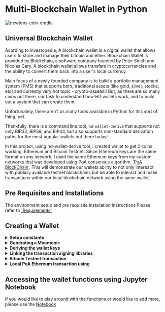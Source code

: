 # Multi-Blockchain Wallet in Python

![newtons-coin-cradle](Images/newtons-coin-cradle.jpg)

## Universal Blockchain Wallet

Acording to investopedia, A blockchain wallet is a digital wallet that allows users to store and manage their bitcoin and ether. Blockchain Wallet is provided by Blockchain, a software company founded by Peter Smith and Nicolas Cary. A blockchain wallet allows transfers in cryptocurrencies and the ability to convert them back into a user's local currency.

 Main focus of a newly founded company is to build a portfolio management system (PMS) that supports both, traditional assets
(like gold, silver, stocks, etc) and currently very hot topic - crypto-assets!!! But, as there are so many coins out there, our task to understand how HD wallets work, and to build out a system that can create them.

Unfortunately, there aren't as many tools available in Python for this sort of thing, yet.

Thankfully, there is a command line tool, `hd-wallet-derive` that supports not only BIP32, BIP39, and BIP44, but
also supports non-standard derivation paths for the most popular wallets out there today! 

In this project, using hd-wallet-derive tool, i created wallet to get 2 coins working: Ethereum and Bitcoin Testnet.
Since Ethereum keys are the same format on any network, I used the same Ethereum keys from my custom networks that was developed using PoA consensus algorithm. ['PoA BlockChain'](https://github.com/shaifepami/POA_BLOCKCHAIN.git). 
This will demonstrate our wallets ability to not only intereact with publicly available testnet blockchains but be able to interact and make transactions within our local blockchain network using the same wallet. 


## Pre Requisites and Installations

The environment setup and pre requisite installation instructions Please refer to ['Requirements'](/Requirements.md) 

## Creating a Wallet

<details><summary> <b> Setup constants </b> </summary>


- A python file called constants.py` is created to set preset our wallet with predetermined coin types configue the crypto currencies we want to manage using our wallet. This file will be imported into our wallet.py to make the configured token/coin types accessible via our wallet program via referencing these strings, both in function calls, and in setting object keys.

  - `BTC = 'btc'`
  - `ETH = 'eth'`
  - `BTCTEST = 'btc-test'`

</details>

<details><summary> <b>Generating a Mnemonic </b> </summary>

- I Generated a new 12 or 15 word mnemonic using `hd-wallet-derive` or by using [this tool](https://iancoleman.io/bip39/).

- I Set this mnemonic as an environment variable, and save it in .ENV file which can be called via the wallet everytime you want to access the wallet keys: `mnemonic = os.getenv('MNEMONIC', 'insert mnemonic here')`

</details>

<details><summary> <b>Deriving the wallet keys </b> </summary>

- I made use of the `subprocess` library to call the `./derive` script from Python. 

- The following flags are configured/passed into the shell command as variables:
  - Mnemonic (`--mnemonic`) must be set from an environment variable, or default to a test mnemonic
  - Coin (`--coin`)   - reads from the constants.py program we imported. 
  - Numderive (`--numderive`) to set number of child keys generated
  - cols - columns headers from the bip44 output
  - the ./derive script command will look like 

```shell
  'php derive -g --mnemonic= Mnemonic  --coin= Coin --numderive=Numderive  --cols= columns  --format=json'

  ```

- With the `--format=json` flag, I parse the output into a JSON object using `json.loads(output)` and return the dictionary object of keys & addresses for each of the crypto currencies. The object is assigned to a dictionary variable called coins, when called will show the output as below.

![wallet-object](Images/wallet_object.PNG)

I selected child accounts (and thus, private keys) by calling `coins[COINTYPE][INDEX]['privkey']` where the token is either BTCTEST or ETH, index is the index # of the key for each token and the 'privkey' as the reference to the dictionary item. 

![wallet-keys](Images/wallet_keys.PNG)

- All  the above is wrapped into one function, called `derive_wallets` which uses the parameters/flags configured above and fetches the keys from 
[this tool](https://iancoleman.io/bip39/) using your Mnemonic phrase. 


</details>

<details><summary> <b>Linking the transaction signing libraries</b> </summary>

Using `bit` and `web3.py` to leverage the keys I got in the `coins` object using three core functions:

- Function `priv_key_to_account` -- this will convert the `privkey` string in a child key to an account object that `bit` or `web3.py` can use to transact. This function accepts the following parameters: 

  - `coin` -- the coin type (defined in `constants.py`).
  - `priv_key` -- the `privkey` string will be passed through here.

  Depending on the coin/token we seleccted, this function returns one of the following based on the library:

  - For `ETH`, returns `Account.privateKeyToAccount(priv_key)`
      - Account.privateKeyToAccount function is part of web3 librarary which returns an account object from the private key string. 	(https://web3js.readthedocs.io/en/v1.2.0/web3-eth-accounts.html#privatekeytoaccount).
  - For `BTCTEST`, return `PrivateKeyTestnet(priv_key)`
      - PrivateKeyTestnet is part of bit.py libarary that converts the private key string into a WIF (Wallet Import Format) object. WIF is a special 	format bitcoin uses to designate the types of keys it generates. [here](https://ofek.dev/bit/dev/api.html).

- Function `create_tx` -- this function will create the raw, unsigned transaction that contains all metadata needed to transact. The following parameters are to be passed to this function 
  - `coin` -- the coin type (defined in `constants.py`).
  - `account` -- the account object from `priv_key_to_account`.
  - `to` -- the recipient address.
  - `amount` -- the amount of the coin to send.

  Depending on the type of coin selected, this function returns one of the following functions based on the library:

  - For `ETH`, return an object containing `to`, `from`, `value`, `gas`, `gasPrice`, `nonce`, and `chainID`.
  - For `BTCTEST`, return `PrivateKeyTestnet.prepare_transaction(account.address, [(to, amount, BTC)])`

- Function `send_tx` -- this call `create_tx`, sign the transaction, then send it to the designated network. This function accepts the following parameters:

  - `coin` -- the coin type (defined in `constants.py`).
  - `account` -- the account object from `priv_key_to_account`.
  - `to` -- the recipient address.
  - `amount` -- the amount of the coin to send.

  Depending on the type of coin selected, the function creates a `raw_tx` object by calling `create_tx` and then signs the raw transaction using 
  using `bit` or `web3.py' and broadcasts to the respective blockchain networks.

  - For `ETH`, return `w3.eth.sendRawTransaction(signed.rawTransaction)`
  - For `BTCTEST`, return `NetworkAPI.broadcast_tx_testnet(signed)`

Now, we should be able to fund these wallets using testnet faucets. 

</details>

<details><summary> <b>Bitcoin Testnet transaction </b> </summary>

- Fund a `BTCTEST` address using [this testnet faucet](https://testnet-faucet.mempool.co/).

- Use a [block explorer](https://tbtc.bitaps.com/) to watch transactions on the address.

- Send a transaction to another testnet address (either one of your own, or return back a part of the fund recieved to the sender).

- Below is the Screenshot of transaction confirmation:

![btc-test](Images/btc_tx4.PNG)

</details>

<details><summary> <b> 
Local PoA Ethereum transaction using </b> </summary>

- Please refer to the POA blockchain development [POA Testnet](https://github.com/shaifepami/POA_BLOCKCHAIN) 
- Add one of the `ETH` addresses to the pre-allocated accounts in your `samchain.json`.

- Initialize using `geth --datadir nodeX init samchain.json`. This will run our preconfigured local blockchain, and will pre-fund the new account.

- open myCrypto tool and connect to your local testnet node. If the local blockchain network is not running the transaction will fail. 

- Send a transaction from the pre-funded address within the wallet to another, then copy the `txid` into
  MyCrypto's TX Status. Below is the screenshot of successful transaction :

  ![Transaction Success](mycrypto_success.png)

</details>


## Accessing the wallet functions using Jupyter Notebook

if you would like to play around with the functions or would like to add more, please use the [Notebook](/wallet.ipynb)
